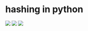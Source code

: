 # hashing in python
![](../../../attachments/2023-06-15-14-19-17.png)
![](../../../attachments/2023-06-17-01-15-37-symmetric-crypto.png)
![](../../../attachments/2023-06-17-01-15-05-shared-key-python.png)


